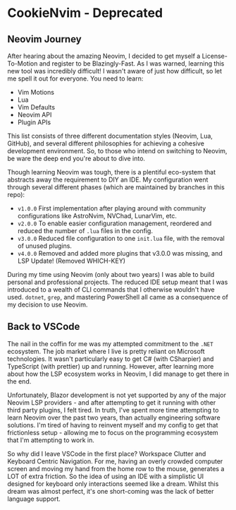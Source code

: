 # CookieNvim - Deprecated

## Neovim Journey

After hearing about the amazing Neovim, I decided to get myself a License-To-Motion and register to be Blazingly-Fast.
As I was warned, learning this new tool was incredibly difficult! I wasn't aware of just how difficult, so let me spell
it out for everyone. You need to learn:

- Vim Motions
- Lua
- Vim Defaults
- Neovim API
- Plugin APIs

This list consists of three different documentation styles (Neovim, Lua, GitHub), and several different philosophies for
achieving a cohesive development environment. So, to those who intend on switching to Neovim, be ware the deep end
you're about to dive into.

Though learning Neovim was tough, there is a plentiful eco-system that abstracts away the requirement to DIY an IDE. My
configuration went through several different phases (which are maintained by branches in this repo):

- `v1.0.0` First implementation after playing around with community configurations like AstroNvim, NVChad, LunarVim, etc.
- `v2.0.0` To enable easier configuration management, reordered and reduced the number of `.lua` files in the config.
- `v3.0.0` Reduced file configuration to one `init.lua` file, with the removal of unused plugins.
- `v4.0.0` Removed and added more plugins that v3.0.0 was missing, and LSP Update! (Removed WHICH-KEY)

During my time using Neovim (only about two years) I was able to build personal and professional projects. The reduced
IDE setup meant that I was introduced to a wealth of CLI commands that I otherwise wouldn't have used. `dotnet`, `grep`,
and mastering PowerShell all came as a consequence of my decision to use Neovim.

## Back to VSCode

The nail in the coffin for me was my attempted commitment to the `.NET` ecosystem. The job market where I live is pretty
reliant on Microsoft technologies. It wasn't particularly easy to get C# (with CSharpier) and TypeScript (with prettier)
up and running. However, after learning more about how the LSP ecosystem works in Neovim, I did manage to get there in
the end.

Unfortunately, Blazor development is not yet supported by any of the major Neovim LSP providers - and after attempting
to get it running with other third party plugins, I felt tired. In truth, I've spent more time attempting to learn
Neovim over the past two years, than actually engineering software solutions. I'm tired of having to reinvent myself and
my config to get that frictionless setup - allowing me to focus on the programming ecosystem that I'm attempting to work
in.

So why did I leave VSCode in the first place? Workspace Clutter and Keyboard Centric Navigation. For me, having an
overly crowded computer screen and moving my hand from the home row to the mouse, generates a LOT of extra friction. So
the idea of using an IDE with a simplistic UI designed for keyboard only interactions seemed like a dream. Whilst this
dream was almost perfect, it's one short-coming was the lack of better language support.
